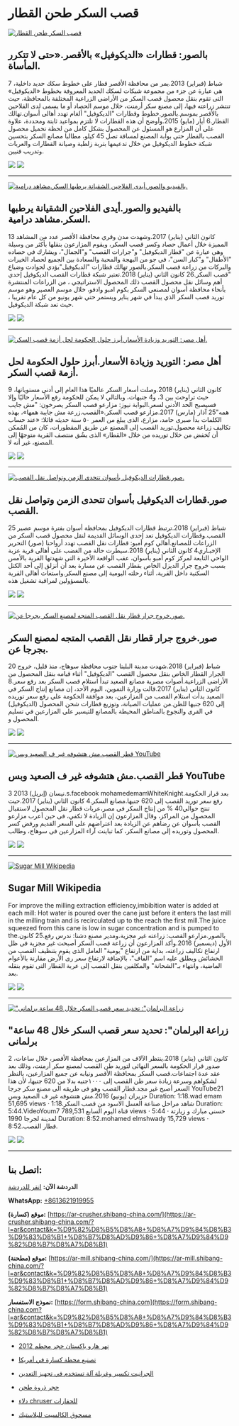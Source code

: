 # قصب السكر طحن القطار

<a href="https://swt.shibang-china.com/?l=ar&img&k=%D9%82%D8%B5%D8%A8+%D8%A7%D9%84%D8%B3%D9%83%D8%B1+%D8%B7%D8%AD%D9%86+%D8%A7%D9%84%D9%82%D8%B7%D8%A7%D8%B1" target="_blank">![قصب السكر طحن القطار](http://static.shibang-china.com/all-800x300/1269.jpg)</a>

## بالصور: قطارات «الديكوفيل» بالأقصر.«حتى لا تتكرر المأساة.
7 شباط (فبراير) 2013.يمر من محافظة الأقصر قطار على خطوط سكك حديد داخلية، هي عبارة عن جزء من مجموعة شبكات لسكك الحديد المعروفة بخطوط «الديكوفيل» التى تقوم بنقل محصول قصب السكر من الأراضي الزراعية المختلفة بالمحافظة، حيث تنتشر زراعته فيها، إلى مصنع سكر أرمنت، خلال موسم الحصاد أو ما يسمى لدى الفلاحين بالأقصر بموسم.بالصور.خطوط وقطارات &quot;الديكوفيل&quot; ألغام تهدد أهالى أسوان.تهالك القطار.6 أيار (مايو) 2015.وأوضح أن هذه القطارات لا تلتزم بمواعيد ثابتة ومحددة، علاوة على أن المزارع هو المسئول عن المحصول بشكل كامل من لحظة تحميل محصول القصب بالقطار حتى بوابة المصنع لمسافة تصل 45 كيلو، مطالبا مصانع السكر بتحسين شبكة خطوط الديكوفيل من خلال تدعيمها بتربة زلطية وصيانة القطارات والعربات وتدريب فنيين.


<a href="https://whatsapp.shibangsoft.com/WhatsApp.php" target="_blank" title="WhatsApp">![](http://static.shibang-china.com/icon/whatsapp.png)</a> <a href="https://swt.shibang-china.com/?l=ar&icon&k=%D9%82%D8%B5%D8%A8+%D8%A7%D9%84%D8%B3%D9%83%D8%B1+%D8%B7%D8%AD%D9%86+%D8%A7%D9%84%D9%82%D8%B7%D8%A7%D8%B1" target="_blank">![](http://static.shibang-china.com/icon/chat-ar.png)</a>

---

<a href="https://swt.shibang-china.com/?l=ar&img&k=%D9%82%D8%B5%D8%A8+%D8%A7%D9%84%D8%B3%D9%83%D8%B1+%D8%B7%D8%AD%D9%86+%D8%A7%D9%84%D9%82%D8%B7%D8%A7%D8%B1" target="_blank">![بالفيديو والصور.أيدى الفلاحين الشقيانة يرطبها السكر.مشاهد درامية.](http://static.shibang-china.com/all-800x300/174.jpg)</a>

## بالفيديو والصور.أيدى الفلاحين الشقيانة يرطبها السكر.مشاهد درامية.
13 كانون الثاني (يناير) 2017.وشهدت مدن وقري محافظة الأقصر عدد من المشاهد المميزة خلال أعمال حصاد وكسر قصب السكر، ويقوم المزارعون بنقلها بأكثر من وسيلة وهي عبارة عن &quot;قطار الديكوفيل&quot; و&quot;جرارات القصب&quot; و&quot;الجمال&quot;، ويشارك في حصاده &quot;الأطفال&quot; و&quot;كبار السن&quot;، في جو من البهجة والمحبة والسعادة بين الجميع لحصاد الخيرات والبركات من زراعة قصب السكر.بالصور تهالك قطارات &quot;الديكوفيل&quot;يؤدي لحوادث وضياع &quot;قصب السكر.26 كانون الثاني (يناير) 2018.تعتبر شبكة قطارات القصب الديكوفيل إحدي أهم وسائل نقل محصول القصب ذلك المحصول الاستراتيجي ، من الزراعات المنتشرة بأنحاء محافظة أسوان لمصنعى السكر بكوم امبو وادفو، خلال موسم العصير وهو موسم توريد قصب السكر الذي يبدأ في شهر يناير ويستمر حتي شهر يونيو من كل عام تقريبا ، حيث تعد شبكة الديكوفيل.


<a href="https://whatsapp.shibangsoft.com/WhatsApp.php" target="_blank" title="WhatsApp">![](http://static.shibang-china.com/icon/whatsapp.png)</a> <a href="https://swt.shibang-china.com/?l=ar&icon&k=%D9%82%D8%B5%D8%A8+%D8%A7%D9%84%D8%B3%D9%83%D8%B1+%D8%B7%D8%AD%D9%86+%D8%A7%D9%84%D9%82%D8%B7%D8%A7%D8%B1" target="_blank">![](http://static.shibang-china.com/icon/chat-ar.png)</a>

---

<a href="https://swt.shibang-china.com/?l=ar&img&k=%D9%82%D8%B5%D8%A8+%D8%A7%D9%84%D8%B3%D9%83%D8%B1+%D8%B7%D8%AD%D9%86+%D8%A7%D9%84%D9%82%D8%B7%D8%A7%D8%B1" target="_blank">![أهل مصر: التوريد وزيادة الأسعار.أبرز حلول الحكومة لحل أزمة قصب السكر.](http://static.shibang-china.com/all-800x300/100.jpg)</a>

## أهل مصر: التوريد وزيادة الأسعار.أبرز حلول الحكومة لحل أزمة قصب السكر.
9 كانون الثاني (يناير) 2018.وصلت أسعار السكر عالميًا هذا العام إلى أدنى مستوياتها، حيث تراوحت بين 3، و4 جنيهات، وبالتالي لا يمكن للحكومة رفع الأسعار حاليًا وإلا فسيصبح الحد الأدني لسعر.البوابة نيوز: مزارعو قصب السكر يصرخون: &quot;مش جايب همه&quot;25 آذار (مارس) 2017.مزارعو قصب السكر.«القصب.زرعة مش جايبة همها»، بهذه الكلمات بدأ صبرى حامد، مزارع، الذى يبلغ من العمر ٥٠ سنة حديثه قائلا: «عند حساب تكاليف زراعة محصول.توريد القصب إلى المصنع عن طريق المقطورات، كان من المُمكن أن تُخفض من خلال توريده من خلال «القطار» الذى يشُق منتصف القرية متوجهًا إلى المصنع، غير أنه لا.


<a href="https://whatsapp.shibangsoft.com/WhatsApp.php" target="_blank" title="WhatsApp">![](http://static.shibang-china.com/icon/whatsapp.png)</a> <a href="https://swt.shibang-china.com/?l=ar&icon&k=%D9%82%D8%B5%D8%A8+%D8%A7%D9%84%D8%B3%D9%83%D8%B1+%D8%B7%D8%AD%D9%86+%D8%A7%D9%84%D9%82%D8%B7%D8%A7%D8%B1" target="_blank">![](http://static.shibang-china.com/icon/chat-ar.png)</a>

---

<a href="https://swt.shibang-china.com/?l=ar&img&k=%D9%82%D8%B5%D8%A8+%D8%A7%D9%84%D8%B3%D9%83%D8%B1+%D8%B7%D8%AD%D9%86+%D8%A7%D9%84%D9%82%D8%B7%D8%A7%D8%B1" target="_blank">![صور.قطارات الديكوفيل بأسوان تتحدى الزمن وتواصل نقل القصب.](http://static.shibang-china.com/all-800x300/1408.jpg)</a>

## صور.قطارات الديكوفيل بأسوان تتحدى الزمن وتواصل نقل القصب.
25 شباط (فبراير) 2018.ترتبط قطارات الديكوفيل بمحافظة أسوان بفترة موسم عصير القصب.وقطارات الديكوفيل تعد إحدى الوسائل القديمة لنقل محصول قصب السكر من الزراعات للمصانع.أهالي كوم أمبو: قطارات نقل القصب تهدد أرواحنا (صور) التحرير الإخبـاري4 كانون الثاني (يناير) 2018.سيطرت حالة من الغضب على أهالى قرية عزبة الواحي التابعة لمركز كوم أمبو بأسوان، عقب الواقعة الأخيرة التى شهدتها القرية بالأمس بسبب خروج جرار الديزل الخاص بقطار القصب عن مسارة بعد أن أنزلق إلى أحد الكتل السكنية داخل القرية، أثناء رحلته اليومية إلى مصنع السكر.واستغاث أهالى القرية بالمسؤولين لمراقبة تشغيل هذه.


<a href="https://whatsapp.shibangsoft.com/WhatsApp.php" target="_blank" title="WhatsApp">![](http://static.shibang-china.com/icon/whatsapp.png)</a> <a href="https://swt.shibang-china.com/?l=ar&icon&k=%D9%82%D8%B5%D8%A8+%D8%A7%D9%84%D8%B3%D9%83%D8%B1+%D8%B7%D8%AD%D9%86+%D8%A7%D9%84%D9%82%D8%B7%D8%A7%D8%B1" target="_blank">![](http://static.shibang-china.com/icon/chat-ar.png)</a>

---

<a href="https://swt.shibang-china.com/?l=ar&img&k=%D9%82%D8%B5%D8%A8+%D8%A7%D9%84%D8%B3%D9%83%D8%B1+%D8%B7%D8%AD%D9%86+%D8%A7%D9%84%D9%82%D8%B7%D8%A7%D8%B1" target="_blank">![صور.خروج جرار قطار نقل القصب المتجه لمصنع السكر بجرجا عن.](http://static.shibang-china.com/all-800x300/1069.jpg)</a>

## صور.خروج جرار قطار نقل القصب المتجه لمصنع السكر بجرجا عن.
20 شباط (فبراير) 2018.شهدت مدينة البلينا جنوب محافظة سوهاج، منذ قليل، خروج الجرار القطار الخاص بنقل محصول القصب &quot;الديكوفيل&quot; أثناء قيامه بنقل المحصول من الأراضى الزراعية.أصوات مصرية مصانع الصعيد تبدأ استلام قصب السكر بعد رفع سعر.8 كانون الثاني (يناير) 2017.قالت وزارة التموين، اليوم الأحد، إن مصانع إنتاج السكر في الصعيد بدأت استلام القصب من المزارعين، بعد موافقة الحكومة على رفع سعر توريده إلى 620 جنيها للطن.من عمليات الصيانة، وتوزيع قطارات شحن المحصول (الديكوفيل) في القرى والنجوع بالمناطق المحيطة بالمصانع للتيسير على المزارعين في تسليم المحصول و.


<a href="https://whatsapp.shibangsoft.com/WhatsApp.php" target="_blank" title="WhatsApp">![](http://static.shibang-china.com/icon/whatsapp.png)</a> <a href="https://swt.shibang-china.com/?l=ar&icon&k=%D9%82%D8%B5%D8%A8+%D8%A7%D9%84%D8%B3%D9%83%D8%B1+%D8%B7%D8%AD%D9%86+%D8%A7%D9%84%D9%82%D8%B7%D8%A7%D8%B1" target="_blank">![](http://static.shibang-china.com/icon/chat-ar.png)</a>

---

<a href="https://swt.shibang-china.com/?l=ar&img&k=%D9%82%D8%B5%D8%A8+%D8%A7%D9%84%D8%B3%D9%83%D8%B1+%D8%B7%D8%AD%D9%86+%D8%A7%D9%84%D9%82%D8%B7%D8%A7%D8%B1" target="_blank">![قطر القصب.مش هتشوفه غير ف الصعيد وبس YouTube](http://static.shibang-china.com/all-800x300/1509.jpg)</a>

## قطر القصب.مش هتشوفه غير ف الصعيد وبس YouTube
3 نيسان (إبريل) 2013.s.facebook mohamedemamWhiteKnight.بعد قرار الحكومة رفع سعر توريد القصب إلى 620 جنيها.مصانع السكر.4 كانون الثاني (يناير) 2017.حيث تنتج حوالي40 % من إنتاج السكر فى مصر،عربات قطار نقل المحصول لاستقبال المحصول من المراكز، وقال المزارعون إن الزيادة لا تكفي، فى حين أعرب مزارعو القصب بأسوان عن رضاهم عن الزيادة بعد اعتراضهم على السعر القديم ورفض كسر المحصول وتوريده إلى مصانع السكر، كما تباينت آراء المزارعين فى سوهاج، وطالب.


<a href="https://whatsapp.shibangsoft.com/WhatsApp.php" target="_blank" title="WhatsApp">![](http://static.shibang-china.com/icon/whatsapp.png)</a> <a href="https://swt.shibang-china.com/?l=ar&icon&k=%D9%82%D8%B5%D8%A8+%D8%A7%D9%84%D8%B3%D9%83%D8%B1+%D8%B7%D8%AD%D9%86+%D8%A7%D9%84%D9%82%D8%B7%D8%A7%D8%B1" target="_blank">![](http://static.shibang-china.com/icon/chat-ar.png)</a>

---

<a href="https://swt.shibang-china.com/?l=ar&img&k=%D9%82%D8%B5%D8%A8+%D8%A7%D9%84%D8%B3%D9%83%D8%B1+%D8%B7%D8%AD%D9%86+%D8%A7%D9%84%D9%82%D8%B7%D8%A7%D8%B1" target="_blank">![Sugar Mill Wikipedia](http://static.shibang-china.com/all-800x300/135.jpg)</a>

## Sugar Mill Wikipedia
For improve the milling extraction efficiency,imbibition water is added at each mill: Hot water is poured over the cane just before it enters the last mill in the milling train and is recirculated up to the reach the first mill.The juice squeezed from this cane is low in sugar concentration and is pumped to the.بالصور.مزارعو القصب: زراعته غير مجزية.ومدير مصنع دشنا: ندرس رفع.25 كانون الأول (ديسمبر) 2016.وأكد المزارعون أن زراعة قصب السكر أصبحت غير مجزية فى ظل ارتفاع تكاليف زراعته، بداية من ارتفاع &quot;يومية&quot; العامل الذى يقوم بتنظيف القصب من الحشائش ويطلق عليه اسم &quot;الفاف&quot;، بالإضافة لارتفاع سعر رى الأرض مقارنة بالأعوام الماضية، وانتهاء بـ&quot;الشحانة&quot; والمكلفين بنقل القصب إلى عربة القطار التى تقوم بنقله بعد.


<a href="https://whatsapp.shibangsoft.com/WhatsApp.php" target="_blank" title="WhatsApp">![](http://static.shibang-china.com/icon/whatsapp.png)</a> <a href="https://swt.shibang-china.com/?l=ar&icon&k=%D9%82%D8%B5%D8%A8+%D8%A7%D9%84%D8%B3%D9%83%D8%B1+%D8%B7%D8%AD%D9%86+%D8%A7%D9%84%D9%82%D8%B7%D8%A7%D8%B1" target="_blank">![](http://static.shibang-china.com/icon/chat-ar.png)</a>

---

<a href="https://swt.shibang-china.com/?l=ar&img&k=%D9%82%D8%B5%D8%A8+%D8%A7%D9%84%D8%B3%D9%83%D8%B1+%D8%B7%D8%AD%D9%86+%D8%A7%D9%84%D9%82%D8%B7%D8%A7%D8%B1" target="_blank">![&quot;زراعة البرلمان&quot;: تحديد سعر قصب السكر خلال 48 ساعة برلمانى](http://static.shibang-china.com/all-800x300/1052.jpg)</a>

## &quot;زراعة البرلمان&quot;: تحديد سعر قصب السكر خلال 48 ساعة برلمانى
2 كانون الثاني (يناير) 2018.ينتظر الآلاف من المزارعين بمحافظة الأقصر، خلال ساعات، صدور قرار الحكومة بالسعر النهائى لتوريد طن القصب لمصنع سكر أرمنت، وذلك بعد عقد عدة اجتماعات.قصب السكر بمحافظة الأقصر ونيابه عن جميع المزارعين، بالنظر لشكواهم وسرعة زيادة سعر طن القصب إلى ١٠٠٠جنيه بدلا من 620 جنيها، لأن هذا السعر أصبح غير مجد.قطار القصب وهو فى طريقه الى مصنع سكر جرجا YouTube21 حزيران (يونيو) 2016.مش هتشوفه غير ف الصعيد وبس Duration: 1:18.wad emam 51,695 views &middot; 1:18.شاهد مراحل صناعة العسل الاسود من قصب السكر Duration: 5:44.VideoYoum7 قناة اليوم السابع 789,531 views &middot; 5:44 &middot; حسنى مبارك و زيارتة لمدينة لجرجا 1990 Duration: 8:52.mohamed elmshwady 15,729 views &middot; 8:52.قطار القصب.


<a href="https://whatsapp.shibangsoft.com/WhatsApp.php" target="_blank" title="WhatsApp">![](http://static.shibang-china.com/icon/whatsapp.png)</a> <a href="https://swt.shibang-china.com/?l=ar&icon&k=%D9%82%D8%B5%D8%A8+%D8%A7%D9%84%D8%B3%D9%83%D8%B1+%D8%B7%D8%AD%D9%86+%D8%A7%D9%84%D9%82%D8%B7%D8%A7%D8%B1" target="_blank">![](http://static.shibang-china.com/icon/chat-ar.png)</a>

---
## اتصل بنا:

**الدردشة الآن:** [انقر للدردشة](https://swt.shibang-china.com?l=ar&contact&k=%D9%82%D8%B5%D8%A8+%D8%A7%D9%84%D8%B3%D9%83%D8%B1+%D8%B7%D8%AD%D9%86+%D8%A7%D9%84%D9%82%D8%B7%D8%A7%D8%B1)

**WhatsApp:**  [+8613621919955](https://whatsapp.shibangsoft.com/WhatsApp.php)

**موقع (كسارة):** [https://ar-crusher.shibang-china.com/](https://ar-crusher.shibang-china.com/?l=ar&contact&k=%D9%82%D8%B5%D8%A8+%D8%A7%D9%84%D8%B3%D9%83%D8%B1+%D8%B7%D8%AD%D9%86+%D8%A7%D9%84%D9%82%D8%B7%D8%A7%D8%B1)

**موقع (مطحنة):** [https://ar-mill.shibang-china.com/](https://ar-mill.shibang-china.com/?l=ar&contact&k=%D9%82%D8%B5%D8%A8+%D8%A7%D9%84%D8%B3%D9%83%D8%B1+%D8%B7%D8%AD%D9%86+%D8%A7%D9%84%D9%82%D8%B7%D8%A7%D8%B1)

**نموذج الاستفسار:** [https://form.shibang-china.com](https://form.shibang-china.com?l=ar&contact&k=%D9%82%D8%B5%D8%A8+%D8%A7%D9%84%D8%B3%D9%83%D8%B1+%D8%B7%D8%AD%D9%86+%D8%A7%D9%84%D9%82%D8%B7%D8%A7%D8%B1)

* [نهر هارو باكستان حجر محطم 2012](../30/%D9%86%D9%87%D8%B1%20%D9%87%D8%A7%D8%B1%D9%88%20%D8%A8%D8%A7%D9%83%D8%B3%D8%AA%D8%A7%D9%86%20%D8%AD%D8%AC%D8%B1%20%D9%85%D8%AD%D8%B7%D9%85%202012.md)

* [تصنيع محطة كسارة في أمريكا](../26/%D8%AA%D8%B5%D9%86%D9%8A%D8%B9%20%D9%85%D8%AD%D8%B7%D8%A9%20%D9%83%D8%B3%D8%A7%D8%B1%D8%A9%20%D9%81%D9%8A%20%D8%A3%D9%85%D8%B1%D9%8A%D9%83%D8%A7.md)

* [الجرانيت تكسير وغربلة آلة تستخدم في تجهيز التعدين](../29/%D8%A7%D9%84%D8%AC%D8%B1%D8%A7%D9%86%D9%8A%D8%AA%20%D8%AA%D9%83%D8%B3%D9%8A%D8%B1%20%D9%88%D8%BA%D8%B1%D8%A8%D9%84%D8%A9%20%D8%A2%D9%84%D8%A9%20%D8%AA%D8%B3%D8%AA%D8%AE%D8%AF%D9%85%20%D9%81%D9%8A%20%D8%AA%D8%AC%D9%87%D9%8A%D8%B2%20%D8%A7%D9%84%D8%AA%D8%B9%D8%AF%D9%8A%D9%86.md)

* [حجر ذروة طحن](../28/%D8%AD%D8%AC%D8%B1%20%D8%B0%D8%B1%D9%88%D8%A9%20%D8%B7%D8%AD%D9%86.md)

* [دلاء chruser للحفارات](../28/%D8%AF%D9%84%D8%A7%D8%A1%20chruser%20%D9%84%D9%84%D8%AD%D9%81%D8%A7%D8%B1%D8%A7%D8%AA.md)

* [مسحوق الكالسيت للبلاستيك](../30/%D9%85%D8%B3%D8%AD%D9%88%D9%82%20%D8%A7%D9%84%D9%83%D8%A7%D9%84%D8%B3%D9%8A%D8%AA%20%D9%84%D9%84%D8%A8%D9%84%D8%A7%D8%B3%D8%AA%D9%8A%D9%83.md)